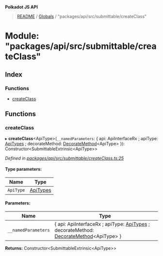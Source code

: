 **Polkadot JS API**

> [README](../README.md) / [Globals](../globals.md) / "packages/api/src/submittable/createClass"

# Module: "packages/api/src/submittable/createClass"

## Index

### Functions

* [createClass](_packages_api_src_submittable_createclass_.md#createclass)

## Functions

### createClass

▸ **createClass**\<ApiType>(`__namedParameters`: { api: ApiInterfaceRx ; apiType: [ApiTypes](_packages_api_src_types_base_.md#apitypes) ; decorateMethod: [DecorateMethod](_packages_api_src_types_base_.md#decoratemethod)\<ApiType>  }): Constructor\<SubmittableExtrinsic\<ApiType>>

*Defined in [packages/api/src/submittable/createClass.ts:25](https://github.com/polkadot-js/api/blob/ee6b6da02/packages/api/src/submittable/createClass.ts#L25)*

#### Type parameters:

Name | Type |
------ | ------ |
`ApiType` | [ApiTypes](_packages_api_src_types_base_.md#apitypes) |

#### Parameters:

Name | Type |
------ | ------ |
`__namedParameters` | { api: ApiInterfaceRx ; apiType: [ApiTypes](_packages_api_src_types_base_.md#apitypes) ; decorateMethod: [DecorateMethod](_packages_api_src_types_base_.md#decoratemethod)\<ApiType>  } |

**Returns:** Constructor\<SubmittableExtrinsic\<ApiType>>
